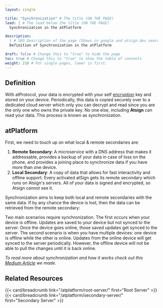 ```yaml
---
layout: single

title: "Synchronization" # The title (ON THE PAGE)
lead: | # The lead below the title (ON THE PAGE)
  Synchronization in the atPlatform

description:
  | # SEO Description of the page (Shows in google and atsign.dev search)
  Definition of Synchronization in the atPlatform

draft: false # Change this to "true" to hide the page
toc: true # Change this to "true" to show the table of contents
weight: 210 # For single pages, lower is first.
---
```


## Definition

With atProtocol, your data is encrypted with your self [encryption](/reference/encryption) key and stored on your device. Periodically, this data is copied securely over to a dedicated cloud server which only you can decrypt and read since you are the only one who owns the private key. No one else, including **Atsign** can read your data. This process is known as synchronization.

## atPlatform

First, we need to touch up on what local & remote secondaries are:

1. **Remote Secondary**: A microservice with a DNS address that makes it addressable, provides a backup of your data in case of loss on the phone, and provides a joining place to synchronize data if you have more than one device.
2. **Local Secondary**: A copy of data that allows for fast interactivity and offline support. Every activated atSign gets its remote secondary which runs on Atsign's servers. All of your data is signed and encrypted, so Atsign cannot see it.

Synchronization aims to keep both local and remote secondaries with the same data. If by any chance the device is lost, then the data can be retrieved from the remote secondary:

Two main scenarios require synchronization. The first occurs when your device is offline. Updates are saved to your device but not synced to the server. Once the device goes online, those saved updates get synced to the server. The second scenario is when you have multiple devices: one device is offline while the other is online. Updates from the online device will get synced to the server periodically. However, the offline device will not be able to pull the changes until it is back online.

_To read more about synchronization and how it works check out this [Medium Article](https://Atsigncompany.medium.com/the-protocol-synchronization-77b00ca5341b) we made._

## Related Resources

{{< card/breadcrumb link="/atplatform/root-server/" first="Root Server" >}}
{{< card/breadcrumb link="/atplatform/secondary-server/" first="Secondary Server" >}}

